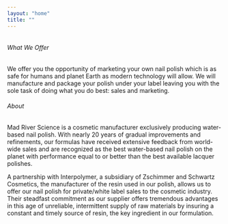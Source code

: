 ```yaml
---
layout: "home"
title: ""
---
```

<figure style="width: 275px" class="align-right">
  <img src="{{ site.url }}{{ site.baseurl }}/assets/images/bluebottlesplash.png" alt="">
</figure>

<h6> What We Offer</h6>

<p>
We offer you the opportunity of marketing your own nail polish which is as safe for humans and planet Earth as
modern technology will allow. We will manufacture and package your polish under your label leaving
you with the sole task of doing what you do best: sales and marketing.
</p>
<h6>About</h6>

<p>
Mad River Science is a cosmetic manufacturer exclusively producing water-based nail polish. With nearly 20 years of gradual improvements and refinements, our formulas have received extensive feedback from world-wide sales and are recognized as the best water-based nail polish on the planet with performance equal to or better than the best available lacquer polishes.
</p>
<p>
A partnership with Interpolymer, a subsidiary of Zschimmer and Schwartz Cosmetics, the manufacturer of the resin used in our polish, allows us to offer our nail polish for private/white label sales to the cosmetic industry. Their steadfast commitment as our supplier offers tremendous advantages in this age of unreliable, intermittent supply of raw materials by insuring a constant and timely source of resin, the key ingredient in our formulation.
</p>
